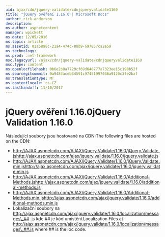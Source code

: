 ```yaml
---
uid: ajax/cdn/jquery-validate/cdnjqueryvalidate1160
title: "jQuery ověření 1.16.0 | Microsoft Docs"
author: rick-anderson
description: 
ms.author: aspnetcontent
manager: wpickett
ms.date: 12/05/2016
ms.topic: article
ms.assetid: 01a5898c-21a4-474c-88b9-697857ca2e59
ms.technology: 
ms.prod: .net-framework
msc.legacyurl: /ajax/cdn/jquery-validate/cdnjqueryvalidate1160
msc.type: content
ms.openlocfilehash: 0b6e2b0a7729cf69d648777a7323ee15c198b52f
ms.sourcegitcommit: 9a9483aceb34591c97451997036a9120c3fe2baf
ms.translationtype: MT
ms.contentlocale: cs-CZ
ms.lasthandoff: 11/10/2017
---
```

<a name="jquery-validation-1160"></a><span data-ttu-id="4c746-102">jQuery ověření 1.16.0</span><span class="sxs-lookup"><span data-stu-id="4c746-102">jQuery Validation 1.16.0</span></span>
====================
<span data-ttu-id="4c746-103">Následující soubory jsou hostované na CDN:</span><span class="sxs-lookup"><span data-stu-id="4c746-103">The following files are hosted on the CDN:</span></span>

- <span data-ttu-id="4c746-104">http://AJAX.aspnetcdn.com/AJAX/jQuery.Validate/1.16.0/jQuery.Validate.js</span><span class="sxs-lookup"><span data-stu-id="4c746-104">http://ajax.aspnetcdn.com/ajax/jquery.validate/1.16.0/jquery.validate.js</span></span>
- <span data-ttu-id="4c746-105">http://AJAX.aspnetcdn.com/AJAX/jQuery.Validate/1.16.0/jQuery.Validate.min.js</span><span class="sxs-lookup"><span data-stu-id="4c746-105">http://ajax.aspnetcdn.com/ajax/jquery.validate/1.16.0/jquery.validate.min.js</span></span>
- <span data-ttu-id="4c746-106">http://AJAX.aspnetcdn.com/AJAX/jQuery.Validate/1.16.0/Additional-Methods.js</span><span class="sxs-lookup"><span data-stu-id="4c746-106">http://ajax.aspnetcdn.com/ajax/jquery.validate/1.16.0/additional-methods.js</span></span>
- <span data-ttu-id="4c746-107">http://AJAX.aspnetcdn.com/AJAX/jQuery.Validate/1.16.0/Additional-Methods.min.js</span><span class="sxs-lookup"><span data-stu-id="4c746-107">http://ajax.aspnetcdn.com/ajax/jquery.validate/1.16.0/additional-methods.min.js</span></span>
- <span data-ttu-id="4c746-108">Lokalizační soubory na http://ajax.aspnetcdn.com/ajax/jquery.validate/1.16.0/localization/messages\_## .js kde ## je kód umístění.</span><span class="sxs-lookup"><span data-stu-id="4c746-108">Localization Files at http://ajax.aspnetcdn.com/ajax/jquery.validate/1.16.0/localization/messages\_##.js where ## is the loc code.</span></span>
